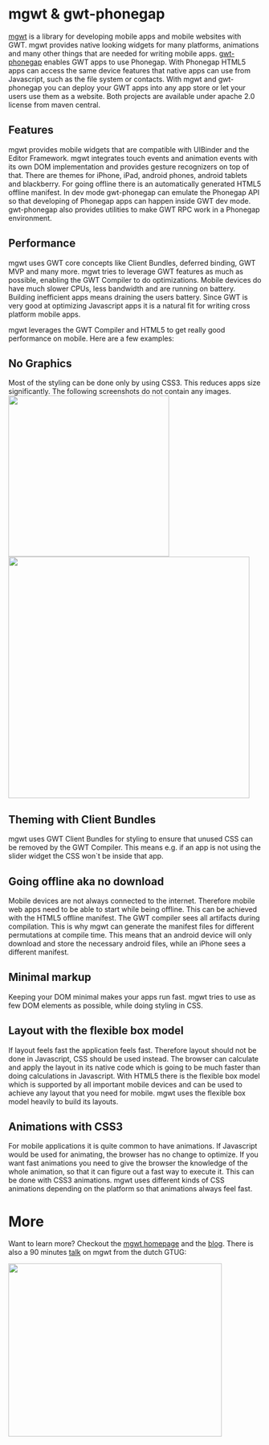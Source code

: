 # mgwt & gwt-phonegap
[mgwt](http://www.m-gwt.com) is a library for developing mobile apps and mobile websites with GWT. mgwt provides native looking widgets for many platforms, animations and many other things that are needed for writing mobile apps. [gwt-phonegap](http://code.google.com/p/gwt-phonegap/) enables GWT apps to use Phonegap. With Phonegap HTML5 apps can access the same device features that native apps can use from Javascript, such as the file system or contacts.
With mgwt and gwt-phonegap you can deploy your GWT apps into any app store or let your users use them as a website.
Both projects are available under apache 2.0 license from maven central.

## Features
mgwt provides mobile widgets that are compatible with UIBinder and the Editor Framework. mgwt integrates touch events and animation events with its own DOM implementation and provides gesture recognizers on top of that.
There are themes for iPhone, iPad, android phones, android tablets and blackberry. For going offline there is an automatically generated HTML5 offline manifest.
In dev mode gwt-phonegap can emulate the Phonegap API so that developing of Phonegap apps can happen inside GWT dev mode. gwt-phonegap also provides utilities to make GWT RPC work in a Phonegap environment.

## Performance
mgwt uses GWT core concepts like Client Bundles, deferred binding, GWT MVP and many more. mgwt tries to leverage GWT features as much as possible, enabling the GWT Compiler to do optimizations.
Mobile devices do have much slower CPUs, less bandwidth and are running on battery. Building inefficient apps means draining the users battery. Since GWT is very good at optimizing Javascript apps it is a natural fit for writing cross platform mobile apps.

mgwt leverages the GWT Compiler and HTML5 to get really good performance on mobile. Here are a few examples:

## No Graphics
Most of the styling can be done only by using CSS3. This reduces apps size significantly. The following screenshots do not contain any images.
<img src='http://misc.mgwt.googlecode.com/git/screenshot/gwt_wiki/slider_iphone.png' width='320px' />
<img src='http://misc.mgwt.googlecode.com/git/screenshot/gwt_wiki/slider_android.png' height='480px' />



## Theming with Client Bundles
mgwt uses GWT Client Bundles for styling to ensure that unused CSS can be removed by the GWT Compiler.  This means e.g. if an app is not using the slider widget the CSS won`t be inside that app.

## Going offline aka no download
Mobile devices are not always connected to the internet. Therefore mobile web apps need to be able to start while being offline. This can be achieved with the HTML5 offline manifest. The GWT compiler sees all artifacts during compilation. This is why mgwt can generate the manifest files for different permutations at compile time. This means that an android device will only download and store the necessary android files, while an iPhone sees a different manifest.

## Minimal markup
Keeping your DOM minimal makes your apps run fast. mgwt tries to use as few DOM elements as possible, while doing styling in CSS.

## Layout with the flexible box model
If layout feels fast the application feels fast. Therefore layout should not be done in Javascript,  CSS should be used instead. The browser can calculate and apply the layout in its native code which is going to be much faster than doing calculations in Javascript.
With HTML5 there is the flexible box model which is supported by all important mobile devices and can be used to achieve any layout that you need for mobile. mgwt uses the flexible box model heavily to build its layouts.

## Animations with CSS3
For mobile applications it is quite common to have animations. If Javascript would be used for animating, the browser has no change to optimize. If you want fast animations you need to give the browser the knowledge of the whole animation, so that it can figure out a fast way to execute it. This can be done with CSS3 animations.
mgwt uses different kinds of CSS animations depending on the platform so that animations always feel fast.



# More
Want to learn more? Checkout the [mgwt homepage](http://www.m-gwt.com) and the [blog](http://blog.daniel-kurka.de/). There is also a 90 minutes [talk](http://www.youtube.com/watch?v=0V0CdhMFiao&feature=plcp) on mgwt from the dutch GTUG:

<a href='http://www.youtube.com/watch?feature=player_embedded&v=0V0CdhMFiao' target='_blank'><img src='http://img.youtube.com/vi/0V0CdhMFiao/0.jpg' width='425' height=344 /></a>



